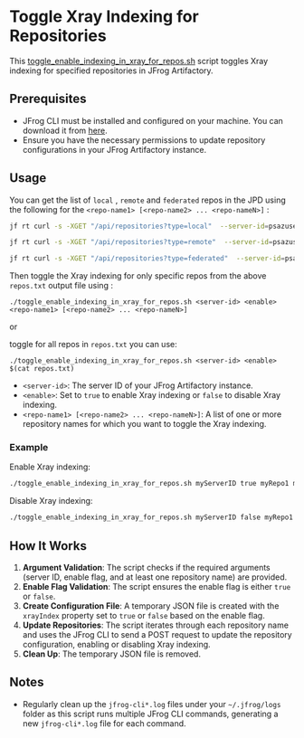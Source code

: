 # Toggle Xray Indexing for Repositories

This [toggle_enable_indexing_in_xray_for_repos.sh](toggle_enable_indexing_in_xray_for_repos.sh) script toggles Xray indexing for specified repositories in JFrog Artifactory.

## Prerequisites

- JFrog CLI must be installed and configured on your machine. You can download it from [here](https://jfrog.com/getcli/).
- Ensure you have the necessary permissions to update repository configurations in your JFrog Artifactory instance.

## Usage

You can get the list of `local` , `remote` and `federated` repos in the JPD  using the following for the `<repo-name1> [<repo-name2> ... <repo-nameN>]` :
```bash
jf rt curl -s -XGET "/api/repositories?type=local"  --server-id=psazuse | jq -r '.[] | .key' | tr '\n' ' ' > repos.txt

jf rt curl -s -XGET "/api/repositories?type=remote"  --server-id=psazuse | jq -r '.[] | .key' | tr '\n' ' ' > repos.txt

jf rt curl -s -XGET "/api/repositories?type=federated"  --server-id=psazuse | jq -r '.[] | .key' | tr '\n' ' ' > repos.txt
```
Then toggle the Xray indexing for only specific repos from  the above `repos.txt` output file  using :
```
./toggle_enable_indexing_in_xray_for_repos.sh <server-id> <enable> <repo-name1> [<repo-name2> ... <repo-nameN>]
```
or 

toggle for all repos in `repos.txt` you can use:
```
./toggle_enable_indexing_in_xray_for_repos.sh <server-id> <enable> $(cat repos.txt)
```

- `<server-id>`: The server ID of your JFrog Artifactory instance.
- `<enable>`: Set to `true` to enable Xray indexing or `false` to disable Xray indexing.
- `<repo-name1> [<repo-name2> ... <repo-nameN>]`: A list of one or more repository names for which you want to toggle the Xray indexing.


### Example

Enable Xray indexing:
```bash
./toggle_enable_indexing_in_xray_for_repos.sh myServerID true myRepo1 myRepo2 myRepo3
```

Disable Xray indexing:
```bash
./toggle_enable_indexing_in_xray_for_repos.sh myServerID false myRepo1 myRepo2 myRepo3
```

## How It Works

1. **Argument Validation**: The script checks if the required arguments (server ID, enable flag, and at least one repository name) are provided.
2. **Enable Flag Validation**: The script ensures the enable flag is either `true` or `false`.
3. **Create Configuration File**: A temporary JSON file is created with the `xrayIndex` property set to `true` or `false` based on the enable flag.
4. **Update Repositories**: The script iterates through each repository name and uses the JFrog CLI to send a POST request to update the repository configuration, enabling or disabling Xray indexing.
5. **Clean Up**: The temporary JSON file is removed.

## Notes

- Regularly clean up the `jfrog-cli*.log` files under your `~/.jfrog/logs` folder as this script runs multiple JFrog CLI commands, generating a new `jfrog-cli*.log` file for each command.